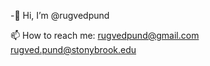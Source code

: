 -👋 Hi, I’m @rugvedpund

 📫 How to reach me:
  rugvedpund@gmail.com
  rugved.pund@stonybrook.edu

<!---

- 👀 I’m interested in ...
- 🌱 I’m currently learning ...
- 💞️ I’m looking to collaborate on ...

rugvedpund/rugvedpund is a ✨ special ✨ repository because its `README.md` (this file) appears on your GitHub profile.
You can click the Preview link to take a look at your changes.
--->

